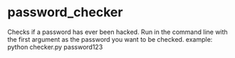 # password_checker
 Checks if a password has ever been hacked. Run in the command line with the first argument as the password you want to be checked.
 example: python checker.py password123
